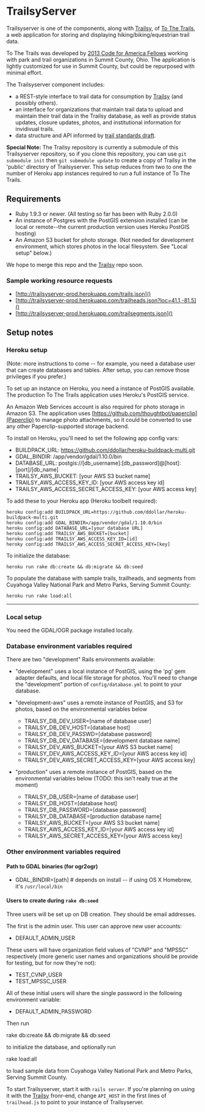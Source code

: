 # TrailsyServer

Trailsyserver is one of the components, along with [Trailsy](http://www.github.com/danavery/trailsy), of [To The Trails](http://tothetrails.com), a web application for storing and displaying hiking/biking/equestrian trail data.

To The Trails was developed by [2013 Code for America Fellows](http://www.codeforamerica.org/cities/summitcounty/) working with park and trail organizations in Summit County, Ohio.  The application is lightly customized for use in Summit County, but could be repurposed with minimal effort.

The Trailsyserver component includes:

  - a REST-style interface to trail data for consumption by [Trailsy](http://www.github.com/danavery/trailsy) (and possibly others). 
  - an interface for organizations that maintain trail data to upload and maintain their trail data in the Trailsy database, as well as provide status updates, closure updates, photos, and institutional information for invidivual trails.
  - data structure and API informed by [trail standards draft](https://docs.google.com/document/d/1frt5HkKTdqEaNEnfk2Dq9IYxctvPjVnoU_F33Px2zSQ).
 
**Special Note:** The Trailsy repository is currently a submodule of this Trailsyserver repository, so if you clone this repository, you can use `git submodule init` then `git submodule update` to create a copy of Trailsy in the 'public' directory of Trailsyserver. This setup reduces from two to one the number of Heroku app instances required to run a full instance of To The Trails.

## Requirements

  - Ruby 1.9.3 or newer. (All testing so far has been with Ruby 2.0.0)
  - An instance of Postgres with the PostGIS extension installed (can be local or remote--the current production version uses Heroku PostGIS hosting)
  - An Amazon S3 bucket for photo storage. (Not needed for development environment, which stores photos in the local filesystem. See "Local setup" below.)

We hope to merge this repo and the [Trailsy](http://www.github.com/danavery/trailsy) repo soon.

### Sample working resource requests
  - [http://trailsyserver-prod.herokuapp.com/trails.json]()
  - [http://trailsyserver-prod.herokuapp.com/trailheads.json?loc=41.1,-81.5]()
  - [http://trailsyserver-prod.herokuapp.com/trailsegments.json]()

## Setup notes

### Heroku setup

(Note: more instructions to come -- for example, you need a database user that can create databases and tables. After setup, you can remove those privileges if you prefer.)

To set up an instance on Heroku, you need a instance of PostGIS available. The production To The Trails application uses Heroku's PostGIS service.

An Amazon Web Services account is also required for photo storage in Amazon S3. The application uses [https://github.com/thoughtbot/paperclip](Paperclip) to manage photo attachments, so it could be converted to use any other Paperclip-supported storage backend.

To install on Heroku, you'll need to set the following app config vars:

 - BUILDPACK_URL:                         https://github.com/ddollar/heroku-buildpack-multi.git
 - GDAL_BINDIR:                           /app/vendor/gdal/1.10.0/bin
 - DATABASE_URL:                          postgis://[db_username]:[db_password]@[host]:[port]/[db_name]
 - TRAILSY_AWS_BUCKET:                    [your AWS S3 bucket name]
 - TRAILSY_AWS_ACCESS_KEY_ID:             [your AWS access key id]
 - TRAILSY_AWS_ACCESS_SECRET_ACCESS_KEY:  [your AWS access key]

To add these to your Heroku app (Heroku toolbelt required):

    heroku config:add BUILDPACK_URL=https://github.com/ddollar/heroku-buildpack-multi.git
    heroku config:add GDAL_BINDIR=/app/vendor/gdal/1.10.0/bin
    heroku config:add DATABASE_URL=[your database URL]
    heroku config:add TRAILSY_AWS_BUCKET=[bucket] 
    heroku config:add TRAILSY_AWS_ACCESS_KEY_ID=[id] 
    heroky config:add TRAILSY_AWS_ACCESS_SECRET_ACCESS_KEY=[key]

To initialize the database:

    heroku run rake db:create && db:migrate && db:seed

To populate the database with sample trails, trailheads, and segments from Cuyahoga Valley National Park and Metro Parks, Serving Summit County:

    heroku run rake load:all

---

### Local setup

You need the GDAL/OGR package installed locally.

### Database environment variables required

There are two "development" Rails environments available: 

 - "development" uses a local instance of PostGIS, using the 'pg' gem adapter defaults, and local file storage for photos. You'll need to change the "development" portion of `config/database.yml` to point to your database.

 - "development-aws" uses a remote instance of PostGIS, and S3 for photos, based on the environmental variables below

    - TRAILSY_DB_DEV_USER=[name of database user]
    - TRAILSY_DB_DEV_HOST=[database host]
    - TRAILSY_DB_DEV_PASSWD=[database password]
    - TRAILSY_DB_DEV_DATABASE=[development database name]
    - TRAILSY_DEV_AWS_BUCKET=[your AWS S3 bucket name]
    - TRAILSY_DEV_AWS_ACCESS_KEY_ID=[your AWS access key id]
    - TRAILSY_DEV_AWS_SECRET_ACCESS_KEY=[your AWS access key]

 - "production" uses a remote instance of PostGIS, based on the environmental variables below (TODO: this isn't really true at the moment)

    - TRAILSY_DB_USER=[name of database user]
    - TRAILSY_DB_HOST=[database host]
    - TRAILSY_DB_PASSWORD=[database password]
    - TRAILSY_DB_DATABASE=[production database name]
    - TRAILSY_AWS_BUCKET=[your AWS S3 bucket name]
    - TRAILSY_AWS_ACCESS_KEY_ID=[your AWS access key id]
    - TRAILSY_AWS_SECRET_ACCESS_KEY=[your AWS access key]

### Other environment variables required

#### Path to GDAL binaries (for ogr2ogr)
 - GDAL_BINDIR=[path]  # depends on install -- if using OS X Homebrew, it's `/usr/local/bin`

#### Users to create during `rake db:seed`
Three users will be set up on DB creation. They should be email addresses. 

The first is the admin user. This user can approve new user accounts:

 - DEFAULT_ADMIN_USER

These users will have organization field values of "CVNP" and "MPSSC" respectively (more generic user names and organizations should be provide for testing, but for now they're not):

 - TEST_CVNP_USER
 - TEST_MPSSC_USER

All of these initial users will share the single password in the following environment variable:

 - DEFAULT_ADMIN_PASSWORD

Then run 

  rake db:create && db:migrate && db:seed

to initialize the database, and optionally run

  rake load:all

to load sample data from Cuyahoga Valley National Park and Metro Parks, Serving Summit County.

To start Trailsyserver, start it with `rails server`. If you're planning on using it with the [Trailsy](http://www.github.com/danavery/trailsy) fronr-end, change `API_HOST` in the first lines of `trailhead.js` to point to your instance of Trailsyserver. 
